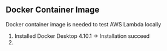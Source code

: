 ## Docker Container Image

Docker container image is needed to test AWS Lambda locally

1. Installed Docker Desktop 4.10.1 -> Installation succeed
2. 